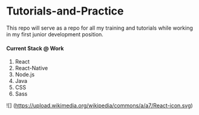 # Tutorials-and-Practice

This repo will serve as a repo for all my training and tutorials while working in my first junior development position.

#### Current Stack @ Work

1. React
1. React-Native
1. Node.js
1. Java
1. CSS
1. Sass


![]
(https://upload.wikimedia.org/wikipedia/commons/a/a7/React-icon.svg)